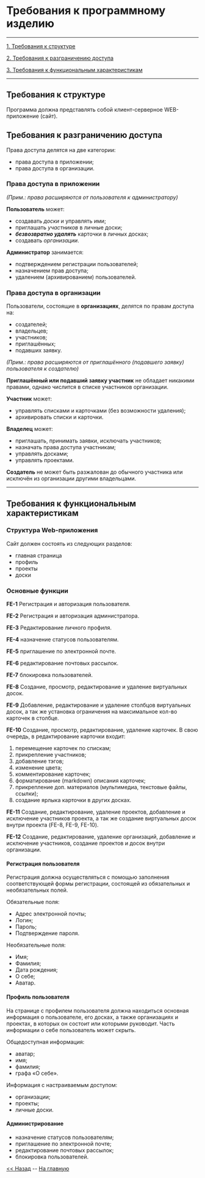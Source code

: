 Требования к программному изделию
=================================

****

[1. Требования к структуре](#Требования-к-структуре)

[2. Требования к разграничению доступа](#Требования-к-разграничению-доступа)

[3. Требования к функциональным характеристикам](#Требования-к-функциональным-характеристикам)

****

Требования к структуре
----------------------

Программа должна представлять собой клиент-серверное WEB-приложение
(сайт).

Требования к разграничению доступа
----------------------------------

Права доступа делятся на две категории:

- права доступа в приложении;
- права доступа в организации.

### Права доступа в приложении

*(Прим.: права расширяются от пользователя к администратору)*

**Пользователь** может:

- создавать *доски* и управлять ими;
- приглашать *участников* в личные доски;
- ***безвозвратно удалять*** карточки в личных досках;
- создавать *организации*.

**Администратор** занимается:

- подтверждением регистрации пользователей;
- назначением прав доступа;
- удалением (архивированием) пользователей.

### Права доступа в организации


Пользователи, состоящие в **организациях**, делятся по правам доступа на:

- создателей;
- владельцев;
- участников;
- приглашённых;
- подавших заявку.

*(Прим.: права расширяются от приглашённого (подавшего заявку) пользователя к создателю)*

**Приглашённый или подавший заявку участник** не обладает никакими правами, однако числится в списке участников организации.

**Участник** может:

- управлять списками и карточками (без возможности удаления);
- архивировать списки и карточки.

**Владелец** может:

- приглашать, принимать заявки, исключать участников;
- назначать права доступа участникам;
- управлять досками;
- управлять проектами.

**Создатель** не может быть разжалован до обычного участника или исключён из организации другими владельцами.


****

Требования к функциональным характеристикам
-------------------------------------------

### Структура Web-приложения

Сайт должен состоять из следующих разделов:

- главная страница
- профиль
- проекты
- доски

### Основные функции

**FE-1** Регистрация и авторизация пользователя.

**FE-2** Регистрация и авторизация администратора.

**FE-3** Редактирование личного профиля.

**FE-4** назначение статусов пользователям.

**FE-5** приглашение по электронной почте.

**FE-6** редактирование почтовых рассылок.

**FE-7** блокировка пользователей.

**FE-8** Создание, просмотр, редактирование и удаление виртуальных досок.

**FE-9** Добавление, редактирование и удаление столбцов виртуальных досок, а так же установка ограничения на максимальное кол-во карточек в столбце.

**FE-10** Создание, просмотр, редактирование, удаление карточек. В свою очередь, в редактирование карточки входит:

1. перемещение карточек по спискам;
2. прикрепление участников;
3. добавление тэгов;
4. изменение цвета;
5. комментирование карточек;
6. форматирование (markdown) описания карточек;
7. прикрепление доп. материалов (мультимедиа, текстовые файлы, ссылки);
8. создание ярлыка карточки в других досках.

**FE-11** Создание, редактирование, удаление проектов, добавление и исключение участников проекта, а так же создание виртуальных досок внутри проекта (FE-8, FE-9, FE-10).

**FE-12** Создание, редактирование, удаление организаций, добавление и исключение участников, создание проектов и досок внутри организации.

#### Регистрация пользователя

Регистрация должна осуществляться с помощью заполнения соответствующей формы регистрации, состоящей из обязательных и необязательных полей.

Обязательные поля:

- Адрес электронной почты;
- Логин;
- Пароль;
- Подтверждение пароля.

Необязательные поля:

- Имя;
- Фамилия;
- Дата рождения;
- О себе;
- Аватар.

#### Профиль пользователя

На странице с профилем пользователя должна находиться основная информация о пользователе, его досках, а также организациях и проектах, в которых он состоит или которыми руководит. Часть информации о себе пользователь может скрыть.

Общедоступная информация:

- аватар;
- имя;
- фамилия;
- графа «О себе».

Информация с настраиваемым доступом:

- организации;
- проекты;
- личные доски.

#### Администрирование

- назначение статусов пользователям;
- приглашение по электронной почте;
- редактирование почтовых рассылок;
- блокировка пользователей.

[<< Назад](OBJECTIVES.md) -- [На главную](README.md)
